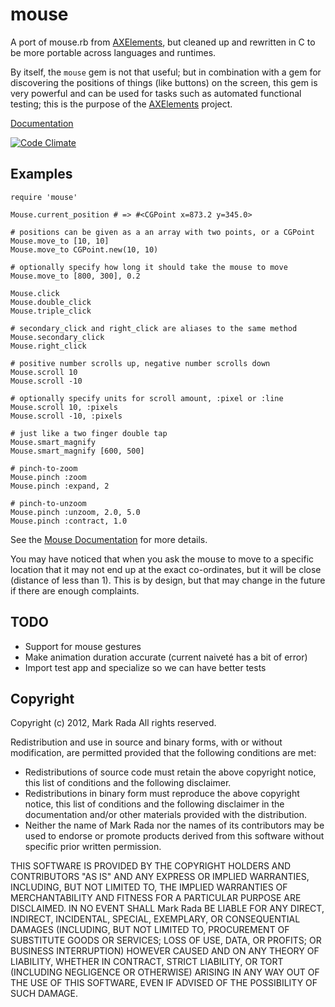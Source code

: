 # mouse

A port of mouse.rb from [AXElements](http://github.com/Marketcircle/AXElements),
but cleaned up and rewritten in C to be more portable across languages and
runtimes.

By itself, the `mouse` gem is not that useful; but in combination
with a gem for discovering the positions of things (like buttons) on
the screen, this gem is very powerful and can be used for tasks such
as automated functional
testing; this is the purpose of the
[AXElements](http://github.com/Marketcircle/AXElements) project.

[Documentation](http://rdoc.info/gems/mouse/frames)

[![Code Climate](https://codeclimate.com/badge.png)](https://codeclimate.com/github/AXElements/mouse)


## Examples

    require 'mouse'

    Mouse.current_position # => #<CGPoint x=873.2 y=345.0>

    # positions can be given as a an array with two points, or a CGPoint
    Mouse.move_to [10, 10]
    Mouse.move_to CGPoint.new(10, 10)

    # optionally specify how long it should take the mouse to move
    Mouse.move_to [800, 300], 0.2

    Mouse.click
    Mouse.double_click
    Mouse.triple_click

    # secondary_click and right_click are aliases to the same method
    Mouse.secondary_click
    Mouse.right_click

    # positive number scrolls up, negative number scrolls down
    Mouse.scroll 10
    Mouse.scroll -10

    # optionally specify units for scroll amount, :pixel or :line
    Mouse.scroll 10, :pixels
    Mouse.scroll -10, :pixels

    # just like a two finger double tap
    Mouse.smart_magnify
    Mouse.smart_magnify [600, 500]

    # pinch-to-zoom
    Mouse.pinch :zoom
    Mouse.pinch :expand, 2

    # pinch-to-unzoom
    Mouse.pinch :unzoom, 2.0, 5.0
    Mouse.pinch :contract, 1.0


See the [Mouse Documentation](http://rdoc.info/gems/mouse/Mouse) for
more details.

You may have noticed that when you ask the mouse to move to a specific
location that it may not end up at the exact co-ordinates, but it will
be close (distance of less than 1). This is by design, but that may
change in the future if there are enough complaints.


## TODO

  * Support for mouse gestures
  * Make animation duration accurate (current naiveté has a bit of error)
  * Import test app and specialize so we can have better tests


## Copyright

Copyright (c) 2012, Mark Rada
All rights reserved.

Redistribution and use in source and binary forms, with or without
modification, are permitted provided that the following conditions are met:

* Redistributions of source code must retain the above copyright
  notice, this list of conditions and the following disclaimer.
* Redistributions in binary form must reproduce the above copyright
  notice, this list of conditions and the following disclaimer in the
  documentation and/or other materials provided with the distribution.
* Neither the name of Mark Rada nor the names of its
  contributors may be used to endorse or promote products derived
  from this software without specific prior written permission.

THIS SOFTWARE IS PROVIDED BY THE COPYRIGHT HOLDERS AND CONTRIBUTORS "AS IS" AND
ANY EXPRESS OR IMPLIED WARRANTIES, INCLUDING, BUT NOT LIMITED TO, THE IMPLIED
WARRANTIES OF MERCHANTABILITY AND FITNESS FOR A PARTICULAR PURPOSE ARE
DISCLAIMED. IN NO EVENT SHALL Mark Rada BE LIABLE FOR ANY
DIRECT, INDIRECT, INCIDENTAL, SPECIAL, EXEMPLARY, OR CONSEQUENTIAL
DAMAGES (INCLUDING, BUT NOT LIMITED TO, PROCUREMENT OF SUBSTITUTE
GOODS OR SERVICES; LOSS OF USE, DATA, OR PROFITS; OR BUSINESS
INTERRUPTION) HOWEVER CAUSED AND ON ANY THEORY OF LIABILITY, WHETHER
IN CONTRACT, STRICT LIABILITY, OR TORT (INCLUDING NEGLIGENCE OR
OTHERWISE) ARISING IN ANY WAY OUT OF THE USE OF THIS SOFTWARE, EVEN IF
ADVISED OF THE POSSIBILITY OF SUCH DAMAGE.
